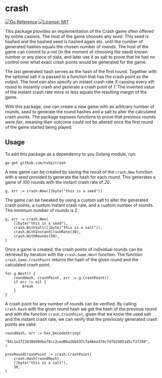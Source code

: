 # crash

[![Go Reference](https://pkg.go.dev/badge/github.com/nvkp/crash.svg)](https://pkg.go.dev/github.com/nvkp/crash)
[![License: MIT](https://img.shields.io/badge/License-MIT-blue.svg)](LICENSE)

This package provides an implementation of the Crash game often offered by online casinos. The host of the game chooses any *seed*. This seed is hashed and the hashed seed is hashed again etc. until the number of generated hashes equals the chosen number of rounds. The host of the game can commit to a not (in the moment of choosing the seed) known number or any piece of data, and later use it as salt to prove that he had no control over what exact crash points would be generated for the game. 

The last generated hash serves as the hash of the first round. Together with the optional salt it is passed to a function that has the crash point as the output. The host can also specify an instant crash rate *X* causing every *xth* round to instantly crash and generate a crash point of *1*. The inverted value of the instant crash rate more or less equals the resulting margin of the game.

With this package, one can create a new game with an arbitrary number of rounds, seed to generate the round hashes and a salt to alter the calculated crash points. The package exposes functions to prove that previous rounds were *fair*, meaning their outcome could not be altered once the first round of the game started being played.

## Usage

To add this package as a dependency to you Golang module, run:

```shell
go get github.com/nvkp/crash
```

A new game can be created by saving the result of the `crash.New` function with a seed provided to generate the hash for each round. This generates a game of *100* rounds with the instant crash rate of *20*.

```golang
g, err := crash.New([]byte("this is a seed"))
```

The game can be tweaked by using a custom salt to alter the generated crash points, a custom instant crash rate, and a custom number of rounds. The minimum number of rounds is *2*.

```golang
g, err := crash.New(
    []byte("this is a seed"),
    crash.WithSalt([]byte("this is a salt")),
    crash.WithInstantCrashRate(30),
    crash.WithRounds(50),
)
```

Once a game is created, the crash points of individual rounds can be retrieved by iteration with the `crash.Game.Next` function. The function `crash.Game.CrashPoint` returns the hash of the given round and the calculated crash point.

```golang
for g.Next() {
    roundHash, crashPoint, err := g.CrashPoint()
    if err != nil {
        break
    }
}
```

A crash point for any number of rounds can be verified. By calling `crash.Hash` with the given round hash we get the hash of the previous round and with the function `crash.CrashPoint`, given that we know the used salt and the instant crash rate, we can verify that the previously generated crash points are valid.

```golang
roundHash, err := hex.DecodeString(
    "94c1a1f23430dd9dbe78cc2ced06a2bb437c7a46ea378cfdfb2d051d5cf3f266",
)

prevRoundCrashPoint := crash.CrashPoint(
    crash.Hash(roundHash),
    []byte("this is a salt"),
    30,
)
```
